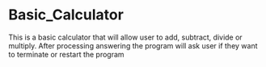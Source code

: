 # Basic_Calculator
This is a basic calculator that will allow user to add, subtract, divide or multiply.
After processing answering the program will ask user if they want to terminate or restart the program
